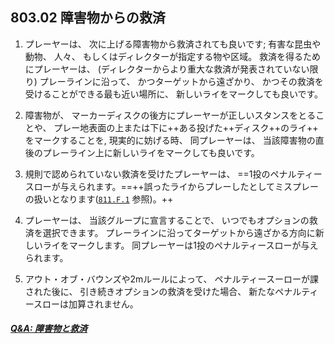 ## 803.02 障害物からの救済

1. プレーヤーは、
次に上げる障害物から救済されても良いです;
有害な昆虫や動物、
人々、
もしくはディレクターが指定する物や区域。
救済を得るためにプレーヤーは、
(ディレクターからより重大な救済が発表されていない限り)
プレーラインに沿って、
かつターゲットから遠ざかり、
かつその救済を受けることができる最も近い場所に、
新しいライをマークしても良いです。

1. 障害物が、
マーカーディスクの後方にプレーヤーが正しいスタンスをとることや、
プレー地表面の上または下に++ある投げた++ディスク++のライ++
をマークすることを, 現実的に妨げる時、
同プレーヤーは、
当該障害物の直後のプレーライン上に新しいライをマークしても良いです。

1. 規則で認められていない救済を受けたプレーヤーは、
==1投のペナルティースローが与えられます。==++誤ったライからプレーしたとしてミスプレーの扱いとなります([`811.F.1`](811) 参照)。++

1. プレーヤーは、
当該グループに宣言することで、
いつでもオプションの救済を選択できます。
プレーラインに沿ってターゲットから遠ざかる方向に新しいライをマークします。
同プレーヤーは1投のペナルティースローが与えられます。

1. アウト・オブ・バウンズや2mルールによって、
ペナルティースーローが課された後に、
引き続きオプションの救済を受けた場合、
新たなペナルティースローは加算されません。

##### [Q&A: 障害物と救済](qa-obs)



